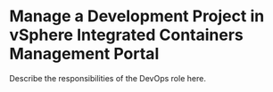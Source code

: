 # Manage a Development Project in vSphere Integrated Containers Management Portal #

Describe the responsibilities of the DevOps role here.